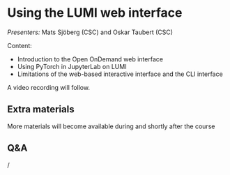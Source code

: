 # Using the LUMI web interface

*Presenters:* Mats Sjöberg (CSC) and Oskar Taubert (CSC)

Content:

-   Introduction to the Open OnDemand web interface
-   Using PyTorch in JupyterLab on LUMI
-   Limitations of the web-based interactive interface and the CLI interface
  
A video recording will follow.

<!--
<video src="https://462000265.lumidata.eu/ai-20250204/recordings/02_Webinterface.mp4" controls="controls"></video>
-->


## Extra materials

More materials will become available during and shortly after the course

<!--
-   [Presentation slides](https://462000265.lumidata.eu/ai-20250204/files/LUMI-ai-20250204-02-Using_LUMI_web_UI.pdf)

-   [Hands-on exercises](E02_Webinterface.md)

-   [Direct link to the LUMI web interface](https://www.lumi.csc.fi/)
-->


## Q&A

/
